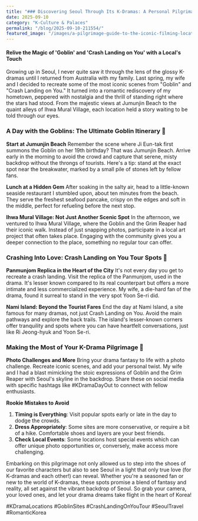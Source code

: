 ```yaml
---
title: "### Discovering Seoul Through Its K-Dramas: A Personal Pilgrimage Guide"
date: 2025-09-10
category: "K-Culture & Palaces"
permalink: "/blog/2025-09-10-211554/"
featured_image: "/images/a-pilgrimage-guide-to-the-iconic-filming-locations-of-modern-k-dramas-211552.jpg"
---
```


#### Relive the Magic of 'Goblin' and 'Crash Landing on You' with a Local's Touch

Growing up in Seoul, I never quite saw it through the lens of the glossy K-dramas until I returned from Australia with my family. Last spring, my wife and I decided to recreate some of the most iconic scenes from "Goblin" and "Crash Landing on You." It turned into a romantic rediscovery of my hometown, peppered with nostalgia and the thrill of standing right where the stars had stood. From the majestic views at Jumunjin Beach to the quaint alleys of Ihwa Mural Village, each location held a story waiting to be told through our eyes.

### A Day with the Goblins: The Ultimate Goblin Itinerary 📍

**Start at Jumunjin Beach**
Remember the scene where Ji Eun-tak first summons the Goblin on her 19th birthday? That was Jumunjin Beach. Arrive early in the morning to avoid the crowd and capture that serene, misty backdrop without the throngs of tourists. Here's a tip: stand at the exact spot near the breakwater, marked by a small pile of stones left by fellow fans.

**Lunch at a Hidden Gem**
After soaking in the salty air, head to a little-known seaside restaurant I stumbled upon, about ten minutes from the beach. They serve the freshest seafood pancake, crispy on the edges and soft in the middle, perfect for refueling before the next stop.

**Ihwa Mural Village: Not Just Another Scenic Spot**
In the afternoon, we ventured to Ihwa Mural Village, where the Goblin and the Grim Reaper had their iconic walk. Instead of just snapping photos, participate in a local art project that often takes place. Engaging with the community gives you a deeper connection to the place, something no regular tour can offer.

### Crashing Into Love: Crash Landing on You Tour Spots 🛬

**Panmunjom Replica in the Heart of the City**
It's not every day you get to recreate a crash landing. Visit the replica of the Panmunjom, used in the drama. It's lesser known compared to its real counterpart but offers a more intimate and less commercialized experience. My wife, a die-hard fan of the drama, found it surreal to stand in the very spot Yoon Se-ri did.

**Nami Island: Beyond the Tourist Fares**
End the day at Nami Island, a site famous for many dramas, not just Crash Landing on You. Avoid the main pathways and explore the back trails. The island's lesser-known corners offer tranquility and spots where you can have heartfelt conversations, just like Ri Jeong-hyuk and Yoon Se-ri.

### Making the Most of Your K-Drama Pilgrimage 📸

**Photo Challenges and More**
Bring your drama fantasy to life with a photo challenge. Recreate iconic scenes, and add your personal twist. My wife and I had a blast mimicking the stoic expressions of Goblin and the Grim Reaper with Seoul's skyline in the backdrop. Share these on social media with specific hashtags like #KDramaDayOut to connect with fellow enthusiasts.

**Rookie Mistakes to Avoid**
1. **Timing is Everything**: Visit popular spots early or late in the day to dodge the crowds.
2. **Dress Appropriately**: Some sites are more conservative, or require a bit of a hike. Comfortable shoes and layers are your best friends.
3. **Check Local Events**: Some locations host special events which can offer unique photo opportunities or, conversely, make access more challenging.

Embarking on this pilgrimage not only allowed us to step into the shoes of our favorite characters but also to see Seoul in a light that only true love (for K-dramas and each other!) can reveal. Whether you're a seasoned fan or new to the world of K-dramas, these spots promise a blend of fantasy and reality, all set against the vibrant backdrop of Seoul. So grab your camera, your loved ones, and let your drama dreams take flight in the heart of Korea!

#KDramaLocations #GoblinSites #CrashLandingOnYouTour #SeoulTravel #RomanticKorea